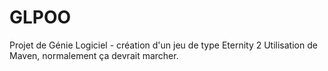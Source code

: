 # GLPOO
Projet de Génie Logiciel - création d'un jeu de type Eternity 2
Utilisation de Maven, normalement ça devrait marcher.
